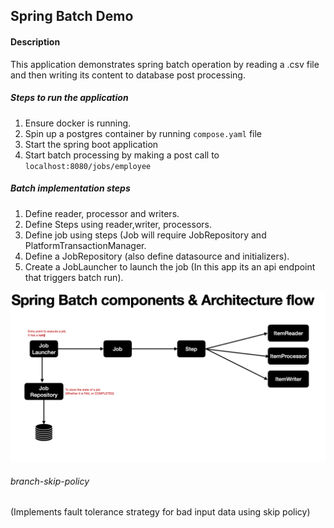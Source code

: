 ## Spring Batch Demo

#### Description

This application demonstrates spring batch operation by reading a .csv file and then writing its content to database post processing.

##### Steps to run the application

1. Ensure docker is running.
2. Spin up a postgres container by running `compose.yaml` file
3. Start the spring boot application
4. Start batch processing by making a post call to `localhost:8080/jobs/employee` 

##### Batch implementation steps 
1. Define reader, processor and writers.
2. Define Steps using reader,writer, processors.
3. Define job using steps (Job will require JobRepository and PlatformTransactionManager.
4. Define a JobRepository (also define datasource and initializers).
5. Create a JobLauncher to launch the job (In this app its an api endpoint that triggers batch run).

![Spring Batch Architecture](architecture.png)

###### branch-skip-policy

(Implements fault tolerance strategy for bad input data using skip policy)
